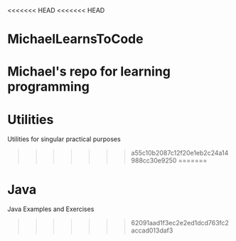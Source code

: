 <<<<<<< HEAD
<<<<<<< HEAD
# MichaelLearnsToCode
Michael's repo for learning programming
=======
# Utilities
Utilities for singular practical purposes
>>>>>>> a55c10b2087c12f20e1eb2c24a14988cc30e9250
=======
# Java
Java Examples and Exercises
>>>>>>> 62091aad1f3ec2e2ed1dcd763fc2accad013daf3
